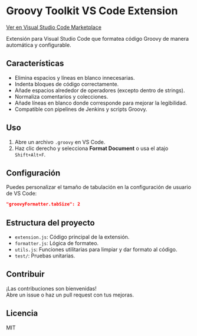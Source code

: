 # Groovy Toolkit VS Code Extension

[Ver en Visual Studio Code Marketplace](https://marketplace.visualstudio.com/items?itemName=alejandrolopez.groovy-toolkit)

Extensión para Visual Studio Code que formatea código Groovy de manera automática y configurable.

## Características

- Elimina espacios y líneas en blanco innecesarias.
- Indenta bloques de código correctamente.
- Añade espacios alrededor de operadores (excepto dentro de strings).
- Normaliza comentarios y colecciones.
- Añade líneas en blanco donde corresponde para mejorar la legibilidad.
- Compatible con pipelines de Jenkins y scripts Groovy.

## Uso

1. Abre un archivo `.groovy` en VS Code.
2. Haz clic derecho y selecciona **Format Document** o usa el atajo `Shift+Alt+F`.

## Configuración

Puedes personalizar el tamaño de tabulación en la configuración de usuario de VS Code:

```json
"groovyFormatter.tabSize": 2
```

## Estructura del proyecto

- `extension.js`: Código principal de la extensión.
- `formatter.js`: Lógica de formateo.
- `utils.js`: Funciones utilitarias para limpiar y dar formato al código.
- `test/`: Pruebas unitarias.

## Contribuir

¡Las contribuciones son bienvenidas!  
Abre un issue o haz un pull request con tus mejoras.

## Licencia

MIT